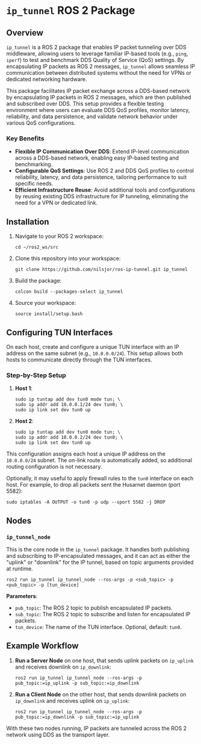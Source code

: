 # `ip_tunnel` ROS 2 Package

## Overview

`ip_tunnel` is a ROS 2 package that enables IP packet tunneling over DDS middleware, allowing users to leverage familiar IP-based tools (e.g., `ping`, `iperf`) to test and benchmark DDS Quality of Service (QoS) settings. By encapsulating IP packets as ROS 2 messages, `ip_tunnel` allows seamless IP communication between distributed systems without the need for VPNs or dedicated networking hardware.

This package facilitates IP packet exchange across a DDS-based network by encapsulating IP packets in ROS 2 messages, which are then published and subscribed over DDS. This setup provides a flexible testing environment where users can evaluate DDS QoS profiles, monitor latency, reliability, and data persistence, and validate network behavior under various QoS configurations.

### Key Benefits

- **Flexible IP Communication Over DDS**: Extend IP-level communication across a DDS-based network, enabling easy IP-based testing and benchmarking.
- **Configurable QoS Settings**: Use ROS 2 and DDS QoS profiles to control reliability, latency, and data persistence, tailoring performance to suit specific needs.
- **Efficient Infrastructure Reuse**: Avoid additional tools and configurations by reusing existing DDS infrastructure for IP tunneling, eliminating the need for a VPN or dedicated link.

## Installation

1. Navigate to your ROS 2 workspace:
    ```
    cd ~/ros2_ws/src
    ```

2. Clone this repository into your workspace:
    ```
    git clone https://github.com/nilsjor/ros-ip-tunnel.git ip_tunnel
    ```

3. Build the package:
    ```
    colcon build --packages-select ip_tunnel
    ```

4. Source your workspace:
    ```
    source install/setup.bash
    ```

## Configuring TUN Interfaces

On each host, create and configure a unique TUN interface with an IP address on the same subnet (e.g., `10.0.0.0/24`). This setup allows both hosts to communicate directly through the TUN interfaces.

### Step-by-Step Setup

1. **Host 1**:
    ```
    sudo ip tuntap add dev tun0 mode tun; \
    sudo ip addr add 10.0.0.1/24 dev tun0; \
    sudo ip link set dev tun0 up
    ```

2. **Host 2**:
    ```
    sudo ip tuntap add dev tun0 mode tun; \
    sudo ip addr add 10.0.0.2/24 dev tun0; \
    sudo ip link set dev tun0 up
    ```

This configuration assigns each host a unique IP address on the `10.0.0.0/24` subnet. The on-link route is automatically added, so additional routing configuration is not necessary.

Optionally, it may useful to apply firewall rules to the `tun0` interface on each host.
For example, to drop all packets sent the Husarnet daemon (port 5582):
```
sudo iptables -A OUTPUT -o tun0 -p udp --sport 5582 -j DROP
```

## Nodes

### `ip_tunnel_node`

This is the core node in the `ip_tunnel` package. It handles both publishing and subscribing to IP-encapsulated messages, and it can act as either the "uplink" or "downlink" for the IP tunnel, based on topic arguments provided at runtime.

```
ros2 run ip_tunnel ip_tunnel_node --ros-args -p <sub_topic> -p <pub_topic> -p [tun_device]
```

**Parameters**:

- `pub_topic`: The ROS 2 topic to publish encapsulated IP packets.
- `sub_topic`: The ROS 2 topic to subscribe and listen for encapsulated IP packets.
- `tun_device`: The name of the TUN interface. Optional, default: `tun0`.

## Example Workflow

1. **Run a Server Node** on one host, that sends uplink packets on `ip_uplink` and receives downlink on `ip_downlink`:
    ```
    ros2 run ip_tunnel ip_tunnel_node --ros-args -p pub_topic:=ip_uplink -p sub_topic:=ip_downlink
    ```
    
2. **Run a Client Node** on the other host, that sends downlink packets on `ip_downlink` and receives uplink on `ip_uplink`:
    ```
    ros2 run ip_tunnel ip_tunnel_node --ros-args -p pub_topic:=ip_downlink -p sub_topic:=ip_uplink
    ```
    
With these two nodes running, IP packets are tunneled across the ROS 2 network using DDS as the transport layer.
